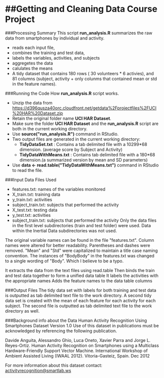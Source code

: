 ##Getting and Cleaning Data Course Project
========================================
###Processing Summary
This script **run_analysis.R** summarizes the raw data from smartphones by individual and activity.
* reads each input file,
* combines the training and test data,
* labels the variables, activities, and subjects
* aggregetes the data
* calulates the means
* A tidy dataset that contains 180 rows ( 30 volunteers * 6 activies), 
and 81 columns (subject, activity + only colunms that contained mean or std in the feature names).

###Running the Code
How **run_analysis.R** script works.
* Unzip the data from https://d396qusza40orc.cloudfront.net/getdata%2Fprojectfiles%2FUCI%20HAR%20Dataset.zip 
* Retain the original folder name **UCI HAR Dataset**.
* Make sure the folder **UCI HAR Dataset** and the **run_analysis.R** script are both in the current working directory.
* Use **source("run_analysis.R")** command in RStudio. 
* Two output files are generated in the current working directory:
  - **TidyDataSet.txt** : Contains a tab delimited file with a 10299*68 dimension. (average score by Subject and Activity)
  - **TidyDataWithMeans.txt** : Contains tab delimited file with a 180*68 dimension.(a summarized version by mean and SD parameters)
* Use **data <- read.table("TidyDataWithMeans.txt")** command in RStudio to read the file. 

###Input Data Files Used
* features.txt: names of the variables monitored
* X_train.txt: training data
* y_train.txt: activities
* subject_train.txt: subjects that performed the activity
* X_test.txt: testing data
* y_test.txt: activities
* subject_train.txt: subjects that performed the activity
Only the data files in the first level subdirectories (train and test folder) were used.
Data within the Inertial Data subdirectories was not used. 

The original variable names can be found in the file "features.txt". Column names were altered for better readability.
Parentheses and dashes were removed. "Mean" and "Std" were capitalized to maintain a title case naming convention.
The instances of "BodyBody" in the features.txt was changed to a single wording of "Body". Which I believe to be a typo.

It extracts the data from the text files using read.table
Then binds the train and test data together to form a unified data table
It labels the activities with the appropriate names
Adds the feature names to the data table columns

###Output Files
The tidy data set with labels for both training and test data is outputted as tab delimited text file to the work directory.
A second tidy data set is created with the mean of each feature for each activity for each subject.
The second file is outputted as tab delimited text file to the work directory as well.


###Background info about the Data
Human Activity Recognition Using Smartphones Dataset Version 1.0
Use of this dataset in publications must be acknowledged by referencing the following publication.

Davide Anguita, Alessandro Ghio, Luca Oneto, Xavier Parra and Jorge L. Reyes-Ortiz. Human Activity Recognition on Smartphones using a Multiclass Hardware-Friendly Support Vector Machine. International Workshop of Ambient Assisted Living (IWAAL 2012). Vitoria-Gasteiz, Spain. Dec 2012

For more information about this dataset contact: activityrecognition@smartlab.ws